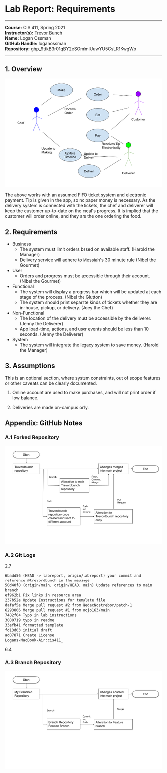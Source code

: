 # Lab Report: Requirements
___
**Course:** CIS 411, Spring 2021  
**Instructor(s):** [Trevor Bunch](https://github.com/trevordbunch)  
**Name:** Logan Ossman  
**GitHub Handle:** loganossman  
**Repository:** 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  
___

## 1. Overview

![Use Case Diagram](/assets/Requirements.png)  

The above works with an assumed FIFO ticket system and electronic payment. Tip is given in the app, so no paper money is necessary. As the delivery system is connected with the tickets, the chef and deliverer will keep the customer up-to-date on the meal's progress. It is implied that the customer will order online, and they are the one ordering the food.

## 2. Requirements

* Business
    * The system must limit orders based on available staff. (Harold the Manager)
    * Delivery service will adhere to Messiah's 30 minute rule (Nibel the Gourmet)
* User
    * Orders and progress must be accessible through their account. (Nibel the Gourmet)
* Functional
    * The system will display a progress bar which will be updated at each stage of the process. (Nibel the Glutton)
    * The system should print separate kinds of tickets whether they are in-house, pickup, or delivery. (Joey the Chef)
* Non-Functional
    * The location of the delivery must be accessible by the deliverer. (Jenny the Deliverer)
    * App load-time, actions, and user events should be less than 10 seconds. (Jenny the Deliverer) 
* System
    * The system will integrate the legacy system to save money. (Harold the Manager)

## 3. Assumptions
This is an optional section, where system constraints, out of scope features or other caveats can be clearly documented.

1. Online account are used to make purchases, and will not print order if low balance.

2. Deliveries are made on-campus only.


## Appendix: GitHub Notes

### A.1 Forked Repository
![Forked Repository](/assets/Git_Branch_v_Fork.png)  

### A.2 Git Logs

2.7

    6badd56 (HEAD -> labreport, origin/labreport) your commit and reference @trevordbunch in the message
    50d40f8 (origin/main, origin/HEAD, main) Update references to main branch
    ef962b1 Fix links in resource area
    237b52e Update Instructions for template file
    dafaf5e Merge pull request #2 from NedacNostrebor/patch-1
    6293806 Merge pull request #1 from mcjo163/main
    7482f04 Typo in lab instructions
    3080719 typo in readme
    33efb41 formatted template
    fd13d03 initial draft
    ad87871 Create License
    Logans-MacBook-Air:cis411_

6.4

### A.3 Branch Repository

![Branch Repository Representation](/assets/Git_Feature_Branch_Creation.png)